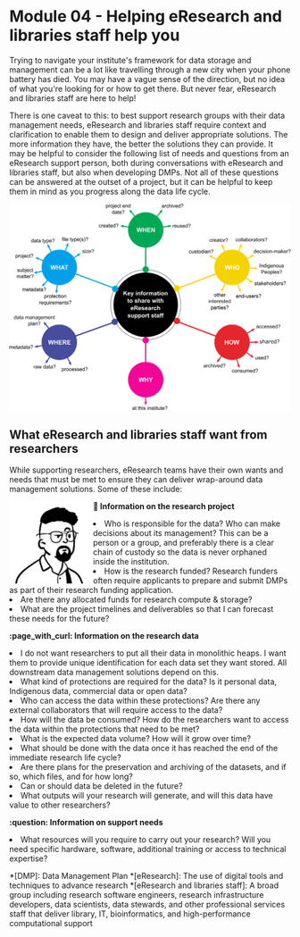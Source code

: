 # Module 04 - Helping eResearch and libraries staff help you

Trying to navigate your institute's framework for data storage and management can be a lot like travelling through a new city when your phone battery has died. You may have a vague sense of the direction, but no idea of what you're looking for or how to get there. But never fear, eResearch and libraries staff are here to help!  

There is one caveat to this: to best support research groups with their data management needs, eResearch and libraries staff require context and clarification to enable them to design and deliver appropriate solutions. The more information they have, the better the solutions they can provide. It may be helpful to consider the following list of needs and questions from an eResearch support person, both during conversations with eResearch and libraries staff, but also when developing DMPs. Not all of these questions can be answered at the outset of a project, but it can be helpful to keep them in mind as you progress along the data life cycle.

![The who, what, when, where, why, and how of data management](../figures/5Ws-eResearch-support-staff-draft-v2.png)

## What eResearch and libraries staff want from researchers

While supporting researchers, eResearch teams have their own wants and needs that must be met to ensure they can deliver wrap-around data management solutions. Some of these include:

<p>
<img src="https://github.com/GenomicsAotearoa/data-management-resources/blob/main/docs/figures/Darryl-profile.png?raw=true" style="float:left;width:150px;" alt="Profile image of eResearch manager Darryl">
  
  
  <b> :open_file_folder: Information on the research project</b>
  <li>Who is responsible for the data? Who can make decisions about its management? This can be a person or a group, and preferably there is a clear chain of custody so the data is never orphaned inside the institution.</li>
  <li>How is the research funded? Research funders often require applicants to prepare and submit DMPs as part of their research funding application.</li>
  <li>Are there any allocated funds for research compute & storage?</li>
  <li>What are the project timelines and deliverables so that I can forecast these needs for the future?</li>
</p>

<p>
  <b> :page_with_curl: Information on the research data</b>
  
  <li>I do not want researchers to put all their data in monolithic heaps. I want them to provide unique identification for each data set they want stored. All downstream data management solutions depend on this.</li>
  <li>What kind of protections are required for the data? Is it personal data, Indigenous data, commercial data or open data?</li>
  <li>Who can access the data within these protections? Are there any external collaborators that will require access to the data?</li>
  <li>How will the data be consumed? How do the researchers want to access the data within the protections that need to be met?</li>
  <li>What is the expected data volume? How will it grow over time?</li>
  <li>What should be done with the data once it has reached the end of the immediate research life cycle?</li>
  <li>Are there plans for the preservation and archiving of the datasets, and if so, which files, and for how long?</li>
  <li>Can or should data be deleted in the future?</li>
  <li>What outputs will your research will generate, and will this data have value to other researchers?</li>
</p>
  
<p>
  <b> :question: Information on support needs</b>
  
  <li>What resources will you require to carry out your research? Will you need specific hardware, software, additional training or access to technical expertise?</li>
</p>

*[DMP]: Data Management Plan
*[eResearch]: The use of digital tools and techniques to advance research
*[eResearch and libraries staff]: A broad group including research software engineers, research infrastructure developers, data scientists, data stewards, and other professional services staff that deliver library, IT, bioinformatics, and high-performance computational support
